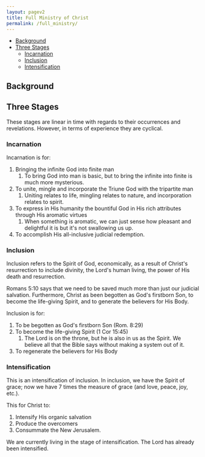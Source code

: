 ```yaml
---
layout: pagev2
title: Full Ministry of Christ
permalink: /full_ministry/
---
```

- [Background](#background)
- [Three Stages](#three-stages)
  - [Incarnation](#incarnation)
  - [Inclusion](#inclusion)
  - [Intensification](#intensification)

## Background

## Three Stages

These stages are linear in time with regards to their occurrences and revelations. However, in terms of experience they are cyclical.

### Incarnation

Incarnation is for: 

1. Bringing the infinite God into finite man
   1. To bring God into man is basic, but to bring the infinite into finite is much more mysterious.
2. To unite, mingle and incorporate the Triune God with the tripartite man
   1. Uniting relates to life, mingling relates to nature, and incorporation relates to spirit. 
3. To express in His humanity the bountiful God in His rich attributes through His aromatic virtues
   1. When something is aromatic, we can just sense how pleasant and delightful it is but it's not swallowing us up.
4. To accomplish His all-inclusive judicial redemption.

### Inclusion

Inclusion refers to the Spirit of God, economically, as a result of Christ's resurrection to include divinity, the Lord's human living, the power of His death and resurrection.

Romans 5:10 says that we need to be saved much more than just our judicial salvation. Furthermore, Christ as been begotten as God's firstborn Son, to become the life-giving Spirit, and to generate the believers for His Body.

Inclusion is for:
1. To be begotten as God's firstborn Son (Rom. 8:29)
2. To become the life-giving Spirit (1 Cor 15:45)
   1. The Lord is on the throne, but he is also in us as the Spirit. We believe all that the Bible says without making a system out of it.
3. To regenerate the believers for His Body

### Intensification

This is an intensification of inclusion. In inclusion, we have the Spirit of grace; now we have 7 times the measure of grace (and love, peace, joy, etc.). 

This for Christ to:
1. Intensify His organic salvation
2. Produce the overcomers
3. Consummate the New Jerusalem.

We are currently living in the stage of intensification. The Lord has already been intensified.